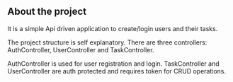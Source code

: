 ## About the project

It is a simple Api driven application to create/login users and their tasks.

The project structure is self explanatory.
There are three controllers: AuthController, UserController and TaskController.

AuthController is used for user registration and login.
TaskController and UserController are auth protected and requires token for CRUD operations.
